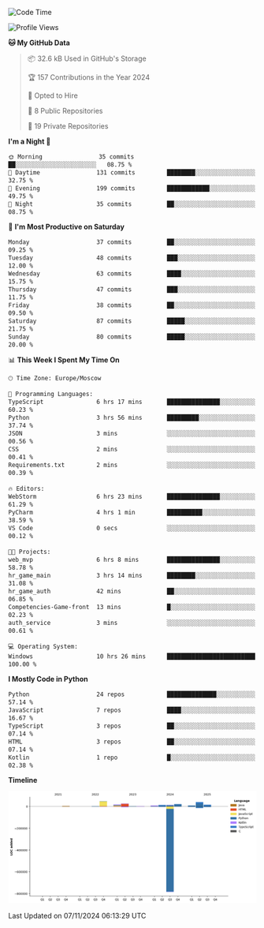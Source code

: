 <!--START_SECTION:waka-->
![Code Time](http://img.shields.io/badge/Code%20Time-550%20hrs%2041%20mins-blue)

![Profile Views](http://img.shields.io/badge/Profile%20Views-15-blue)

**🐱 My GitHub Data** 

> 📦 32.6 kB Used in GitHub's Storage 
 > 
> 🏆 157 Contributions in the Year 2024
 > 
> 💼 Opted to Hire
 > 
> 📜 8 Public Repositories 
 > 
> 🔑 19 Private Repositories 
 > 
**I'm a Night 🦉** 

```text
🌞 Morning                35 commits          ██░░░░░░░░░░░░░░░░░░░░░░░   08.75 % 
🌆 Daytime                131 commits         ████████░░░░░░░░░░░░░░░░░   32.75 % 
🌃 Evening                199 commits         ████████████░░░░░░░░░░░░░   49.75 % 
🌙 Night                  35 commits          ██░░░░░░░░░░░░░░░░░░░░░░░   08.75 % 
```
📅 **I'm Most Productive on Saturday** 

```text
Monday                   37 commits          ██░░░░░░░░░░░░░░░░░░░░░░░   09.25 % 
Tuesday                  48 commits          ███░░░░░░░░░░░░░░░░░░░░░░   12.00 % 
Wednesday                63 commits          ████░░░░░░░░░░░░░░░░░░░░░   15.75 % 
Thursday                 47 commits          ███░░░░░░░░░░░░░░░░░░░░░░   11.75 % 
Friday                   38 commits          ██░░░░░░░░░░░░░░░░░░░░░░░   09.50 % 
Saturday                 87 commits          █████░░░░░░░░░░░░░░░░░░░░   21.75 % 
Sunday                   80 commits          █████░░░░░░░░░░░░░░░░░░░░   20.00 % 
```


📊 **This Week I Spent My Time On** 

```text
🕑︎ Time Zone: Europe/Moscow

💬 Programming Languages: 
TypeScript               6 hrs 17 mins       ███████████████░░░░░░░░░░   60.23 % 
Python                   3 hrs 56 mins       █████████░░░░░░░░░░░░░░░░   37.74 % 
JSON                     3 mins              ░░░░░░░░░░░░░░░░░░░░░░░░░   00.56 % 
CSS                      2 mins              ░░░░░░░░░░░░░░░░░░░░░░░░░   00.41 % 
Requirements.txt         2 mins              ░░░░░░░░░░░░░░░░░░░░░░░░░   00.39 % 

🔥 Editors: 
WebStorm                 6 hrs 23 mins       ███████████████░░░░░░░░░░   61.29 % 
PyCharm                  4 hrs 1 min         ██████████░░░░░░░░░░░░░░░   38.59 % 
VS Code                  0 secs              ░░░░░░░░░░░░░░░░░░░░░░░░░   00.12 % 

🐱‍💻 Projects: 
web_mvp                  6 hrs 8 mins        ███████████████░░░░░░░░░░   58.78 % 
hr_game_main             3 hrs 14 mins       ████████░░░░░░░░░░░░░░░░░   31.08 % 
hr_game_auth             42 mins             ██░░░░░░░░░░░░░░░░░░░░░░░   06.85 % 
Competencies-Game-front  13 mins             █░░░░░░░░░░░░░░░░░░░░░░░░   02.23 % 
auth_service             3 mins              ░░░░░░░░░░░░░░░░░░░░░░░░░   00.61 % 

💻 Operating System: 
Windows                  10 hrs 26 mins      █████████████████████████   100.00 % 
```

**I Mostly Code in Python** 

```text
Python                   24 repos            ██████████████░░░░░░░░░░░   57.14 % 
JavaScript               7 repos             ████░░░░░░░░░░░░░░░░░░░░░   16.67 % 
TypeScript               3 repos             ██░░░░░░░░░░░░░░░░░░░░░░░   07.14 % 
HTML                     3 repos             ██░░░░░░░░░░░░░░░░░░░░░░░   07.14 % 
Kotlin                   1 repo              █░░░░░░░░░░░░░░░░░░░░░░░░   02.38 % 
```



**Timeline**

![Lines of Code chart](https://raw.githubusercontent.com/adlemx/adlemx/main/assets/bar_graph.png)


 Last Updated on 07/11/2024 06:13:29 UTC
<!--END_SECTION:waka-->
